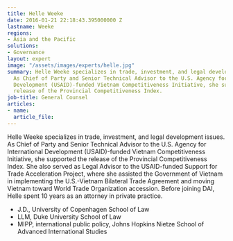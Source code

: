 ```yaml
---
title: Helle Weeke
date: 2016-01-21 22:18:43.395000000 Z
lastname: Weeke
regions:
- Asia and the Pacific
solutions:
- Governance
layout: expert
image: "/assets/images/experts/helle.jpg"
summary: Helle Weeke specializes in trade, investment, and legal development issues.
  As Chief of Party and Senior Technical Advisor to the U.S. Agency for International
  Development (USAID)-funded Vietnam Competitiveness Initiative, she supported the
  release of the Provincial Competitiveness Index.
job-title: General Counsel
articles:
- name: 
  article_file: 
---
```


Helle Weeke specializes in trade, investment, and legal development issues. As Chief of Party and Senior Technical Advisor to the U.S. Agency for International Development (USAID)-funded Vietnam Competitiveness Initiative, she supported the release of the Provincial Competitiveness Index. She also served as Legal Advisor to the USAID-funded Support for Trade Acceleration Project, where she assisted the Government of Vietnam in implementing the U.S.-Vietnam Bilateral Trade Agreement and moving Vietnam toward World Trade Organization accession. Before joining DAI, Helle spent 10 years as an attorney in private practice.

* J.D., University of Copenhagen School of Law
* LLM, Duke University School of Law
* MIPP, international public policy, Johns Hopkins Nietze School of Advanced International Studies
